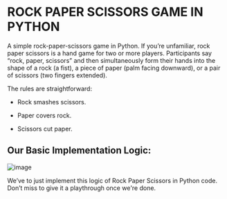# ROCK PAPER SCISSORS GAME IN PYTHON


A simple rock-paper-scissors game in Python.
If you’re unfamiliar, rock paper scissors is a hand game for two or more players. Participants say “rock, paper, scissors” and then simultaneously form their hands into the shape of a rock (a fist), a piece of paper (palm facing downward), or a pair of scissors (two fingers extended). 

The rules are straightforward:

* Rock smashes scissors.

* Paper covers rock.

* Scissors cut paper.

## Our Basic Implementation Logic:

![image](https://user-images.githubusercontent.com/73773202/150204684-a62882d8-fb9a-4f83-8fe2-684de1433239.png)


We’ve to just implement this logic of Rock Paper Scissors in Python code. Don’t miss to give it a playthrough once we're done.
